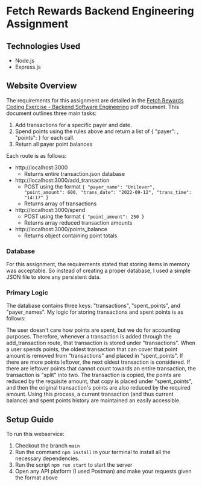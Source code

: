 # Fetch Rewards Backend Engineering Assignment

## Technologies Used
- Node.js
- Express.js

## Website Overview
The requirements for this assignment are detailed in the [Fetch Rewards Coding Exercise - Backend Software Engineering](https://fetch-hiring.s3.us-east-1.amazonaws.com/points.pdf) pdf document. This document outlines three main tasks:

1. Add transactions for a specific payer and date.
2. Spend points using the rules above and return a list of { "payer": <string>, "points": <integer> } for each call.
3. Return all payer point balances

Each route is as follows:
- http://localhost:3000
    - Returns entire transaction.json database
- http://localhost:3000/add_transaction
    - POST using the format `{
            "payer_name": "Unilever",
            "point_amount": 600,
            "trans_date": "2022-09-12",
            "trans_time": "14:17"
        }`
    - Returns array of transactions
- http://localhost:3000/spend
    - POST using the format `{
            "point_amount": 250
        }`
    - Returns array reduced transaction amounts
- http://localhost:3000/points_balance
    - Returns object containing point totals

### Database
For this assignment, the requirements stated that storing items in memory was acceptable. So instead of creating a proper database, I used a simple JSON file to store any persistent data. 

### Primary Logic
The database contains three keys: "transactions", "spent_points", and "payer_names". My logic for storing transactions and spent points is as follows:

The user doesn't care how points are spent, but we do for accounting purposes. Therefore, whenever a transaction is added through the add_transaction route, that transaction is stored under "transactions". When a user spends points, the oldest transaction that can cover that point amount is removed from "transactions" and placed in "spent_points". If there are more points leftover, the next oldest transaction is considered. If there are leftover points that cannot count towards an entire transaction, the transaction is "split" into two. The transaction is copied, the points are reduced by the requisite amount, that copy is placed under "spent_points", and then the original transaction's points are also reduced by the required amount. Using this process, a current transaction (and thus current balance) and spent points history are maintained an easily accessible.

## Setup Guide
To run this webservice:
1. Checkout the branch `main`
2. Run the command `npm install` in your terminal to install all the necessary dependencies.
3. Run the script `npm run start` to start the server
4. Open any API platform (I used Postman) and make your requests given the format above
